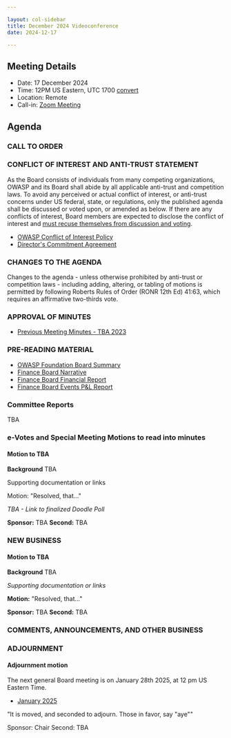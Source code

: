 ```yaml
---

layout: col-sidebar
title: December 2024 Videoconference
date: 2024-12-17

---
```


## Meeting Details

- Date: 17 December 2024
- Time: 12PM US Eastern, UTC 1700 [convert](https://www.timeanddate.com/worldclock/meetingdetails.html?year=2024&month=12&day=17&hour=17&min=0&sec=0&p1=398&p2=110&p3=197&p4=64&p5=136&p6=179)
- Location: Remote
- Call-in: [Zoom Meeting](https://us06web.zoom.us/j/88966282109?pwd=tgbr7MUDEev6ZBIGh4wMsk2cSradte.1)

## Agenda

### CALL TO ORDER

<!--
Board Members
- Sam Stepanyan, Steve Springett, Kevin Johnson, Avi Douglen, Matt Tesauro, Bil Corry, and Ricardo Griffith.

Guests
Andrew van der Stock, Dawn Aitken, Starr Brown, Kelly Santalucia, Lauren Thomas, Chris Barbeau, Leea Hudson-Wilson.
-->

### CONFLICT OF INTEREST AND ANTI-TRUST STATEMENT

As the Board consists of individuals from many competing organizations, OWASP and its Board shall abide by all applicable anti-trust and competition laws. To avoid any perceived or actual conflict of interest, or anti-trust concerns under US federal, state, or regulations, only the published agenda shall be discussed or voted upon, or amended as below. If there are any conflicts of interest, Board members are expected to disclose the conflict of interest and [must recuse themselves from discussion and voting](https://owasp.org/www-policy/legal/bylaws#section-702-disclosure-required).

- [OWASP Conflict of Interest Policy](https://owasp.org/www-policy/operational/conflict-of-interest)
- [Director's Commitment Agreement](https://owasp.org/www-policy/legal/directors-committment-agreement)

### CHANGES TO THE AGENDA

Changes to the agenda - unless otherwise prohibited by anti-trust or competition laws - including adding, altering, or tabling of motions is permitted by following Roberts Rules of Order (RONR 12th Ed) 41:63, which requires an affirmative two-thirds vote.

### APPROVAL OF MINUTES

- [Previous Meeting Minutes - TBA 2023](/www-board/meetings-historical/2023XX)

### PRE-READING MATERIAL

- [OWASP Foundation Board Summary](TBA)
- [Finance Board Narrative](TBA)
- [Finance Board Financial Report](TBA)
- [Finance Board Events P&L Report](TBA)

### Committee Reports

TBA

### e-Votes and Special Meeting Motions to read into minutes

#### Motion to TBA

**Background** TBA

Supporting documentation or links

Motion: "Resolved, that..."

*TBA - Link to finalized Doodle Poll*

**Sponsor:** TBA
**Second:** TBA

### NEW BUSINESS

#### Motion to TBA

**Background** TBA

*Supporting documentation or links*

**Motion:** "Resolved, that..."

**Sponsor:** TBA
**Second:** TBA

### COMMENTS, ANNOUNCEMENTS, AND OTHER BUSINESS

### ADJOURNMENT

#### Adjournment motion

The next general Board meeting is on January 28th 2025, at 12 pm US Eastern Time.

- [January 2025](https://owasp.org/www-board/meetings/202501)

"It is moved, and seconded to adjourn. Those in favor, say "aye""

Sponsor: Chair
Second: TBA
